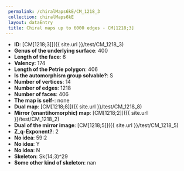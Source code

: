 ```yaml
--- 
 permalink: /chiralMaps6kE/CM_1218_3 
 collection: chiralMaps6kE
 layout: dataEntry
 title: Chiral maps up to 6000 edges - CM[1218;3]
---
```


- **ID**: [CM[1218;3]]({{ site.url }}/test/CM_1218_3)
- **Genus of the underlying surface**: 400
- **Length of the face**: 6
- **Valency**: 174
- **Length of the Petrie polygon**: 406
- **Is the automorphism group solvable?**: S
- **Number of vertices**: 14
- **Number of edges**: 1218
- **Number of faces**: 406
- **The map is self-**: none
- **Dual map**: [CM[1218;8]]({{ site.url }}/test/CM_1218_8)
- **Mirror (enantihomorphic) map**: [CM[1218;2]]({{ site.url }}/test/CM_1218_2)
- **Dual of the mirror image**: [CM[1218;5]]({{ site.url }}/test/CM_1218_5)
- **Z_q-Exponent?**: 2
- **No idea**:  59:2
- **No idea**: Y
- **No idea**: N
- **Skeleton**: Sk(14;3)^29
- **Some other kind of skeleton**: nan
